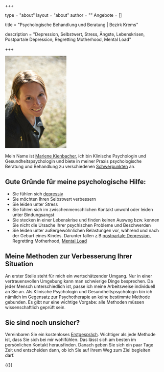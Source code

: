 +++

type = "about"
layout = "about"
author = ""
Angebote = []



title = "Psychologische Behandlung und Beratung | Bezirk Krems"

description = "Depression, Selbstwert, Stress, Ängste, Lebenskrisen, Postpartale Depression, Regretting Motherhood, Mental Load"


+++

![Beschreibungstext](/img/MarleneKienbacher.JPG "Marlene Kienbacher")

Mein Name ist [Marlene Kienbacher](/about), ich bin Klinische Psychologin und Gesundheitspsychologin und biete in meiner Praxis psychologische Beratung und Behandlung zu verschiedenen [Schwerpunkten](/angebot) an.




## Gute Gründe für meine psychologische Hilfe:

* Sie fühlen sich [depressiv](/infodepression)
* Sie möchten Ihren Selbstwert verbessern
* Sie leiden unter Stress
* Sie fühlen sich im zwischenmenschlichen Kontakt unwohl oder leiden unter Bindungsangst
* Sie stecken in einer Lebenskrise und finden keinen Ausweg bzw. kennen Sie nicht die Ursache Ihrer psychischen Probleme und Beschwerden
* Sie leiden unter außergewöhnlichen Belastungen vor, während und nach der Geburt eines Kindes. Darunter fallen z.B [postpartale Depression](/einzelsettingppd), Regretting Motherhood, [Mental Load](/mentalload)


## Meine Methoden zur Verbesserung Ihrer Situation

An erster Stelle steht für mich ein wertschätzender Umgang. Nur in einer vertrauensvollen Umgebung kann man schwierige Dinge besprechen. Da jeder Mensch unterschiedlich ist, passe ich meine Arbeitsweise individuell an Sie an.
Als Klinische Psychologin und Gesundheitspsychologin bin ich nämlich im Gegensatz zur Psychotherapie an keine bestimmte Methode gebunden. Es gibt nur eine wichtige Vorgabe: alle Methoden müssen wissenschaftlich geprüft sein.

## Sie sind noch unsicher?

Vereinbaren Sie ein kostenloses [Erstgespräch](/contact). Wichtiger als jede Methode ist, dass Sie sich bei mir wohlfühlen. Das lässt sich am besten im persönlichen Kontakt herausfinden. Danach geben Sie sich ein paar Tage Zeit und entscheiden dann, ob ich Sie auf Ihrem Weg zum Ziel begleiten darf. 


{{<thtml >}}